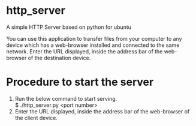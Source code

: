 # http_server
A simple HTTP Server based on python for ubuntu

You can use this application to transfer files from your computer to any device which has a web-browser installed and connected to the same network. Enter the URL displayed, inside the address bar of the web-browser of the destination device.

Procedure to start the server
=============================
1. Run the below command to start serving.\
   $ ./http_server.py \<port number\>
2. Enter the URL displayed, inside the address bar of the web-browser of the client device.
